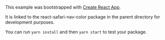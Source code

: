 This example was bootstrapped with [Create React App](https://github.com/facebook/create-react-app).

It is linked to the react-safari-nav-color package in the parent directory for development purposes.

You can run `yarn install` and then `yarn start` to test your package.
